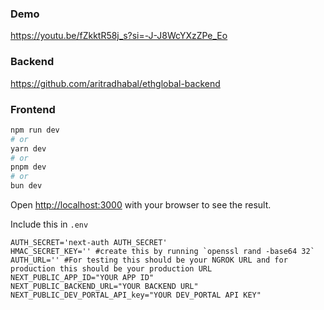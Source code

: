### Demo
https://youtu.be/fZkktR58j_s?si=-J-J8WcYXzZPe_Eo

### Backend 
https://github.com/aritradhabal/ethglobal-backend

### Frontend

```bash
npm run dev
# or
yarn dev
# or
pnpm dev
# or
bun dev
```

Open [http://localhost:3000](http://localhost:3000) with your browser to see the result.

Include this in ```.env```

```
AUTH_SECRET='next-auth AUTH_SECRET'
HMAC_SECRET_KEY='' #create this by running `openssl rand -base64 32`
AUTH_URL='' #For testing this should be your NGROK URL and for production this should be your production URL
NEXT_PUBLIC_APP_ID="YOUR APP ID"
NEXT_PUBLIC_BACKEND_URL="YOUR BACKEND URL"
NEXT_PUBLIC_DEV_PORTAL_API_key="YOUR DEV_PORTAL API KEY"
```
